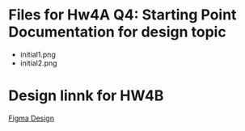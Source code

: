 # Files for Hw4A Q4: Starting Point Documentation for design topic
- initial1.png
- initial2.png

# Design linnk for HW4B
[Figma Design](https://www.figma.com/design/h0vVzSqlSK0Hm4goIJbUmJ/gymflow-design?node-id=3-16&t=F874SYXtw7MP6Xbc-0)
